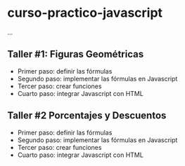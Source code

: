 # curso-practico-javascript

...

## Taller #1: Figuras Geométricas

- Primer paso: definir las fórmulas
- Segundo paso: implementar las fórmulas en Javascript
- Tercer paso: crear funciones
- Cuarto paso: integrar Javascript con HTML


## Taller #2 Porcentajes y Descuentos 

- Primer paso: definir las fórmulas
- Segundo paso: implementar las fórmulas en Javascript
- Tercer paso: crear funciones
- Cuarto paso: integrar Javascript con HTML